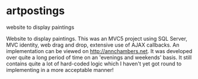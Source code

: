 # artpostings
website to display paintings

Website to display paintings. This was an MVC5 project using SQL Server, MVC identity, web drag and drop, extensive use of AJAX callbacks. An implementation can be viewed on http://annchambers.net. It was developed over quite a long period of time on an 'evenings and weekends' basis. It still contains quite a lot of hard-coded logic which I haven't yet got round to implementing in a more acceptable manner!
